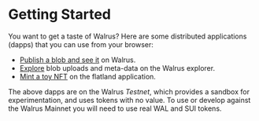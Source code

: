 # Getting Started

You want to get a taste of Walrus? Here are some distributed applications (dapps) that
you can use from your browser:

<!-- TODO(): Change explorer testnet address -->

- [Publish a blob and see it](https://publish.walrus.site/) on Walrus.
- [Explore](https://walruscan.com/testnet/home) blob uploads and meta-data on the Walrus explorer.
- [Mint a toy NFT](https://flatland.walrus.site/) on the flatland application.

The above dapps are on the Walrus *Testnet*, which provides a sandbox for experimentation, and
uses tokens with no value. To use or develop against the Walrus Mainnet you will need to use real
WAL and SUI tokens.
